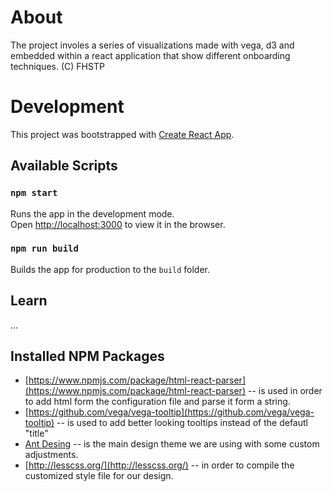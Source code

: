 # About
The project involes a series of visualizations made with vega, d3 and embedded within a react application that show different onboarding techniques.
(C) FHSTP

# Development

This project was bootstrapped with [Create React App](https://github.com/facebook/create-react-app).

## Available Scripts

### `npm start`

Runs the app in the development mode.<br>
Open [http://localhost:3000](http://localhost:3000) to view it in the browser.


### `npm run build`

Builds the app for production to the `build` folder.

## Learn 
...

## Installed NPM Packages
- [https://www.npmjs.com/package/html-react-parser](https://www.npmjs.com/package/html-react-parser) -- is used in order to add html form the configuration file and parse it form a string.
- [https://github.com/vega/vega-tooltip](https://github.com/vega/vega-tooltip) -- is used to add better looking tooltips instead of the defautl "title"
- [Ant Desing](https://ant.design/) -- is the main design theme we are using with some custom adjustments.
- [http://lesscss.org/](http://lesscss.org/) -- in order to compile the customized style file for our design.
